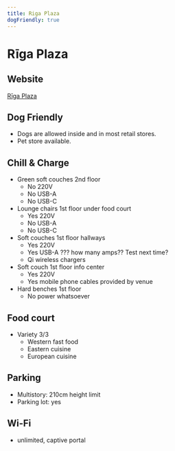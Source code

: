 ```yaml
---
title: Riga Plaza
dogFriendly: true
---
```


# Rīga Plaza

## Website
[Rīga Plaza](https://www.rigaplaza.lv)

## Dog Friendly
- Dogs are allowed inside and in most retail stores. 
- Pet store available.

## Chill & Charge
- Green soft couches 2nd floor
    - No 220V
    - No USB-A
    - No USB-C
- Lounge chairs 1st floor under food court
    - Yes 220V
    - No USB-A
    - No USB-C
- Soft couches 1st floor hallways
    - Yes 220V
    - Yes USB-A ??? how many amps?? Test next time?
    - Qi wireless chargers
- Soft couch 1st floor info center
    - Yes 220V
    - Yes mobile phone cables provided by venue
- Hard benches 1st floor
    - No power whatsoever

## Food court
- Variety 3/3
    - Western fast food
    - Eastern cuisine
    - European cuisine

## Parking
- Multistory: 210cm height limit
- Parking lot: yes

## Wi-Fi
- unlimited, captive portal
